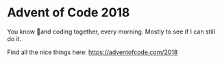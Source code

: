 # Advent of Code 2018

You know 🎄and coding together, every morning. Mostly to see if I can still do it.

Find all the nice things here: https://adventofcode.com/2018
